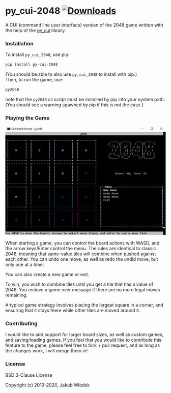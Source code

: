 # py_cui-2048 [![Downloads](https://pepy.tech/badge/py-cui-2048)](https://pepy.tech/project/py-cui-2048)

A CUI (command line user interface) version of the 2048 game written with the help of the [py_cui](https://github.com/jwlodek/py_cui) library.

### Installation

To install `py_cui_2048`, use pip:

``` bash
pip install py-cui-2048
```

(You should be able to also use `py_cui_2048` to install with pip.)  
Then, to run the game, use:

``` bash
py2048
```

note that the `py2048` cli script must be installed by pip into your system path. (You should see a warning spawned by pip if this is not the case.)

### Playing the Game

<p align="center">
    <img src="docs/assets/py2048-demo.gif">
</p>

When starting a game, you can control the board actions with WASD, and the arrow keys/Enter control the menu. The rules are identical to classic 2048, meaning that same-value tiles will combine when pushed against each other. You can undo one move, as well as redo the undid move, but only one at a time.

You can also create a new game or exit.

To win, you wish to combine tiles until you get a tile that has a value of 2048. You recieve a game over message if there are no more legal moves remaining.

A typical game strategy involves placing the largest square in a corner, and ensuring that it stays there while other tiles are moved around it.

### Contributing

I would like to add support for larger board sizes, as well as custom games, and saving/loading games. If you feel that you would like to contribute this feature to the game, please feel free to fork + pull request, and as long as the changes work, I will merge them in!

### License

BSD 3-Clause License

Copyright (c) 2019-2020, Jakub Wlodek
